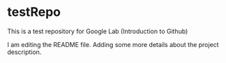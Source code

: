# testRepo
This is a test repository for Google Lab (Introduction to Github)

I am editing the README file. Adding some more details about the project description.


